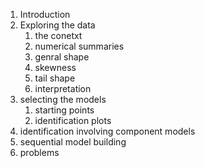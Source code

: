 1. Introduction
2. Exploring the data
	1. the conetxt
	2. numerical summaries
	3. genral shape
	4. skewness
	5. tail shape
	6. interpretation
3. selecting the models
	1. starting points 
	2. identification plots
4. identification involving component models
5. sequential model building
6. problems